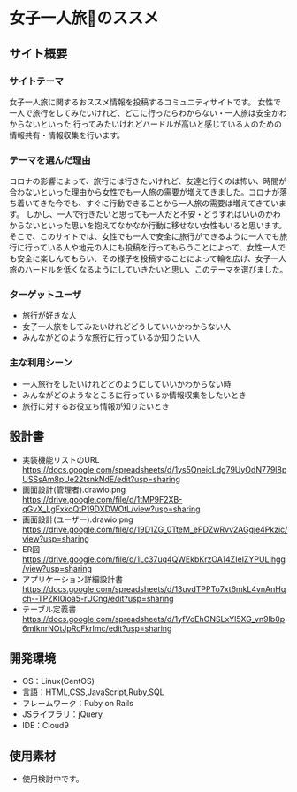 # 女子一人旅👜のススメ

## サイト概要
### サイトテーマ
女子一人旅に関するおススメ情報を投稿するコミュニティサイトです。
女性で一人で旅行をしてみたいけれど、どこに行ったらわからない・一人旅は安全かわからないといった
行ってみたいけれどハードルが高いと感じている人のための情報共有・情報収集を行います。

### テーマを選んだ理由
コロナの影響によって、旅行には行きたいけれど、友達と行くのは怖い、時間が合わないといった理由から女性でも一人旅の需要が増えてきました。コロナが落ち着いてきた今でも、すぐに行動できることから一人旅の需要は増えてきています。
しかし、一人で行きたいと思っても一人だと不安・どうすればいいのかわからないといった思いを抱えてなかなか行動に移せない女性もいると思います。
そこで、このサイトでは、女性でも一人で安全に旅行ができるように一人でも旅行に行っている人や地元の人にも投稿を行ってもらうことによって、女性一人でも安全に楽しんでもらい、その様子を投稿することによって輪を広げ、女子一人旅のハードルを低くなるようにしていきたいと思い、このテーマを選びました。



### ターゲットユーザ
- 旅行が好きな人
- 女子一人旅をしてみたいけれどどうしていいかわからない人
- みんながどのような旅行に行っているか知りたい人


### 主な利用シーン
- 一人旅行をしたいけれどどのようにしていいかわからない時
- みんながどのようなところに行っているか情報収集をしたいとき
- 旅行に対するお役立ち情報が知りたいとき


## 設計書
- 実装機能リストのURL https://docs.google.com/spreadsheets/d/1ys5QneicLdg79UyOdN779l8pUSSsAm8pUe22tsnkNdE/edit?usp=sharing
- 画面設計(管理者).drawio.png　https://drive.google.com/file/d/1tMP9F2XB-qGvX_LgFxkoQtP19DXDWOtL/view?usp=sharing
- 画面設計(ユーザー).drawio.png　https://drive.google.com/file/d/19D1ZG_0TteM_ePDZwRvv2AGgje4Pkzic/view?usp=sharing
- ER図 https://drive.google.com/file/d/1Lc37uq4QWEkbKrzOA14ZIeIZYPULIhgg/view?usp=sharing
- アプリケーション詳細設計書 https://docs.google.com/spreadsheets/d/13uvdTPPTo7xt6mkL4vnAnHqch--TPZKI0ioa5-rUCng/edit?usp=sharing
- テーブル定義書 https://docs.google.com/spreadsheets/d/1yfVoEhONSLxYl5XG_vn9Ib0p6mIknrNOtJpRcFkrImc/edit?usp=sharing

## 開発環境
- OS：Linux(CentOS)
- 言語：HTML,CSS,JavaScript,Ruby,SQL
- フレームワーク：Ruby on Rails
- JSライブラリ：jQuery
- IDE：Cloud9

## 使用素材
- 使用検討中です。


